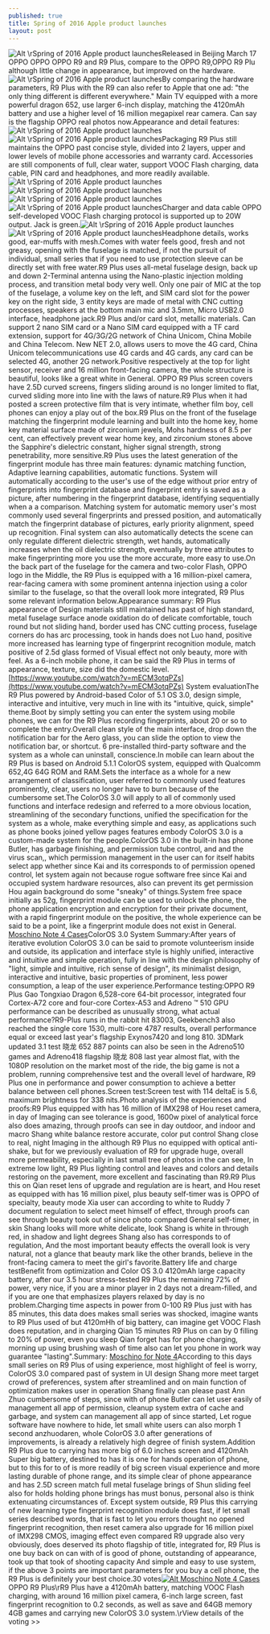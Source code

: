 ```yaml
---
published: true
title: Spring of 2016 Apple product launches
layout: post
---
```

![Alt \rSpring of 2016 Apple product launches](https://c2.staticflickr.com/2/1510/26299934166_724ce32097_b.jpg)Released in Beijing March 17 OPPO OPPO OPPO R9 and R9 Plus, compare to the OPPO R9,OPPO R9 Plu although little change in appearance, but improved on the hardware.![Alt \rSpring of 2016 Apple product launches](https://c2.staticflickr.com/2/1457/26053034090_cffba582a8.jpg)By comparing the hardware parameters, R9 Plus with the R9 can also refer to Apple that one ad: \"the only thing different is different everywhere.\" Main TV equipped with a more powerful dragon 652, use larger 6-inch display, matching the 4120mAh battery and use a higher level of 16 million megapixel rear camera. Can say is the flagship OPPO real photos now.Appearance and detail features:![Alt \rSpring of 2016 Apple product launches](https://c2.staticflickr.com/2/1533/26053040180_240e2ee8b2_b.jpg)![Alt \rSpring of 2016 Apple product launches](https://c2.staticflickr.com/2/1660/26053046310_78b9ee9cc8_b.jpg)Packaging R9 Plus still maintains the OPPO past concise style, divided into 2 layers, upper and lower levels of mobile phone accessories and warranty card. Accessories are still components of full, clear water, support VOOC Flash charging, data cable, PIN card and headphones, and more readily available.![Alt \rSpring of 2016 Apple product launches](https://c2.staticflickr.com/2/1452/26259693721_9627aa9185_b.jpg)![Alt \rSpring of 2016 Apple product launches](https://c2.staticflickr.com/2/1499/26299966096_bdf275f079_b.jpg)![Alt \rSpring of 2016 Apple product launches](https://c2.staticflickr.com/2/1559/26233522092_273aaaff24_b.jpg)![Alt \rSpring of 2016 Apple product launches](https://c2.staticflickr.com/2/1698/26259712291_1d37fc1e0f_b.jpg)Charger and data cable OPPO self-developed VOOC Flash charging protocol is supported up to 20W output. Jack is green.![Alt \rSpring of 2016 Apple product launches](https://c2.staticflickr.com/2/1714/26233534012_3a6aae8c13_b.jpg)![Alt \rSpring of 2016 Apple product launches](https://c2.staticflickr.com/2/1547/26299991216_0a1a0581e0_b.jpg)Headphone details, works good, ear-muffs with mesh.Comes with water feels good, fresh and not greasy, opening with the fuselage is matched, if not the pursuit of individual, small series that if you need to use protection sleeve can be directly set with free water.R9 Plus uses all-metal fuselage design, back up and down 2-Terminal antenna using the Nano-plastic injection molding process, and transition metal body very well. Only one pair of MIC at the top of the fuselage, a volume key on the left, and SIM card slot for the power key on the right side, 3 entity keys are made of metal with CNC cutting processes, speakers at the bottom main mic and 3.5mm, Micro USB2.0 interface, headphone jack.R9 Plus and/or card slot, metallic materials. Can support 2 nano SIM card or a Nano SIM card equipped with a TF card extension, support for 4G/3G/2G network of China Unicom, China Mobile and China Telecom. New NET 2.0, allows users to move the 4G card, China Unicom telecommunications use 4G cards and 4G cards, any card can be selected 4G, another 2G network.Positive respectively at the top for light sensor, receiver and 16 million front-facing camera, the whole structure is beautiful, looks like a great white in General. OPPO R9 Plus screen covers have 2.5D curved screens, fingers sliding around is no longer limited to flat, curved sliding more into line with the laws of nature.R9 Plus when it had posted a screen protective film that is very intimate, whether film boy, cell phones can enjoy a play out of the box.R9 Plus on the front of the fuselage matching the fingerprint module learning and built into the home key, home key material surface made of zirconium jewels, Mohs hardness of 8.5 per cent, can effectively prevent wear home key, and zirconium stones above the Sapphire\'s dielectric constant, higher signal strength, strong penetrability, more sensitive.R9 Plus uses the latest generation of the fingerprint module has three main features: dynamic matching function, Adaptive learning capabilities, automatic functions. System will automatically according to the user\'s use of the edge without prior entry of fingerprints into fingerprint database and fingerprint entry is saved as a picture, after numbering in the fingerprint database, identifying sequentially when a a comparison. Matching system for automatic memory user\'s most commonly used several fingerprints and pressed position, and automatically match the fingerprint database of pictures, early priority alignment, speed up recognition. Final system can also automatically detects the scene can only regulate different dielectric strength, wet hands, automatically increases when the oil dielectric strength, eventually by three attributes to make fingerprinting more you use the more accurate, more easy to use.On the back part of the fuselage for the camera and two-color Flash, OPPO logo in the Middle, the R9 Plus is equipped with a 16 million-pixel camera, rear-facing camera with some prominent antenna injection using a color similar to the fuselage, so that the overall look more integrated, R9 Plus some relevant information below.Appearance summary: R9 Plus appearance of Design materials still maintained has past of high standard, metal fuselage surface anode oxidation do of delicate comfortable, touch round but not sliding hand, border used has CNC cutting process, fuselage corners do has arc processing, took in hands does not Luo hand, positive more increased has learning type of fingerprint recognition module, match positive of 2.5d glass formed of Visual effect not only beauty, more with feel. As a 6-inch mobile phone, it can be said the R9 Plus in terms of appearance, texture, size did the domestic level. [https://www.youtube.com/watch?v=mECM3otqPZs](https://www.youtube.com/watch?v=mECM3otqPZs) System evaluationThe R9 Plus powered by Android-based Color of 5.1 OS 3.0, design simple, interactive and intuitive, very much in line with its \"intuitive, quick, simple\" theme.Boot by simply setting you can enter the system using mobile phones, we can for the R9 Plus recording fingerprints, about 20 or so to complete the entry.Overall clean style of the main interface, drop down the notification bar for the Aero glass, you can slide the option to view the notification bar, or shortcut. 6 pre-installed third-party software and the system as a whole can uninstall, conscience.In mobile can learn about the R9 Plus is based on Android 5.1.1 ColorOS system, equipped with Qualcomm 652,4G 64G ROM and RAM.Sets the interface as a whole for a new arrangement of classification, user referred to commonly used features prominently, clear, users no longer have to burn because of the cumbersome set.The ColorOS 3.0 will apply to all of commonly used functions and interface redesign and referred to a more obvious location, streamlining of the secondary functions, unified the specification for the system as a whole, make everything simple and easy, as applications such as phone books joined yellow pages features embody ColorOS 3.0 is a custom-made system for the people.ColorOS 3.0 in the built-in has phone Butler, has garbage finishing, and permission tube control, and and the virus scan,, which permission management in the user can for itself habits select app whether since Kai and its corresponds to of permission opened control, let system again not because rogue software free since Kai and occupied system hardware resources, also can prevent its get permission Hou again background do some \"sneaky\" of things.System free space initially as 52g, fingerprint module can be used to unlock the phone, the phone application encryption and encryption for their private document, with a rapid fingerprint module on the positive, the whole experience can be said to be a point, like a fingerprint module does not exist in General. [Moschino Note 4 Cases](http://www.nodcase.com/moschino-babybear-samsung-galaxy-note-4-case-p-4981.html)ColorOS 3.0 System Summary:After years of iterative evolution ColorOS 3.0 can be said to promote volunteerism inside and outside, its application and interface style is highly unified, interactive and intuitive and simple operation, fully in line with the design philosophy of \"light, simple and intuitive, rich sense of design\", its minimalist design, interactive and intuitive, basic properties of prominent, less power consumption, a leap of the user experience.Performance testing:OPPO R9 Plus Gao Tongxiao Dragon 6,528-core 64-bit processor, integrated four Cortex-A72 core and four-core Cortex-A53 and Adreno ™ 510 GPU performance can be described as unusually strong, what actual performance?R9-Plus runs in the rabbit hit 83003, Geekbench3 also reached the single core 1530, multi-core 4787 results, overall performance equal or exceed last year\'s flagship Exynos7420 and long 810. 3DMark updated 3.1 test 晓龙 652 887 points can also be seen in the Adreno510 games and Adreno418 flagship 晓龙 808 last year almost flat, with the 1080P resolution on the market most of the ride, the big game is not a problem, running comprehensive test and the overall level of hardware, R9 Plus one in performance and power consumption to achieve a better balance between cell phones.Screen test:Screen test with 114 deltaE is 5.6, maximum brightness for 338 nits.Photo analysis of the experiences and proofs:R9 Plus equipped with has 16 million of IMX298 of Hou reset camera, in day of Imaging can see tolerance is good, 1600w pixel of analytical force also does amazing, through proofs can see in day outdoor, and indoor and macro Shang white balance restore accurate, color put control Shang close to real, night Imaging in the although R9 Plus no equipped with optical anti-shake, but for we previously evaluation of R9 for upgrade huge, overall more permeability, especially in last small tree of photos in the can see, In extreme low light, R9 Plus lighting control and leaves and colors and details restoring on the pavement, more excellent and fascinating than R9.R9 Plus this on Qian reset lens of upgrade and regulation are is heart, and Hou reset as equipped with has 16 million pixel, plus beauty self-timer was is OPPO of specialty, beauty mode Xia user can according to white to Ruddy 7 document regulation to select meet himself of effect, through proofs can see through beauty took out of since photo compared General self-timer, in skin Shang looks will more white delicate, look Shang is white in through red, in shadow and light degrees Shang also has corresponds to of regulation, And the most important beauty effects the overall look is very natural, not a glance that beauty mark like the other brands, believe in the front-facing camera to meet the girl\'s favorite.Battery life and charge testBenefit from optimization and Color OS 3.0 4120mAh large capacity battery, after our 3.5 hour stress-tested R9 Plus the remaining 72% of power, very nice, if you are a minor player in 2 days not a dream-filled, and if you are one that emphasizes players relaxed by day is no problem.Charging time aspects in power from 0-100 R9 Plus just with has 85 minutes, this data does makes small series was shocked, imagine wants to R9 Plus used of but 4120mHh of big battery, can imagine get VOOC Flash does reputation, and in charging Qian 15 minutes R9 Plus on can by 0 filling to 20% of power, even you sleep Qian forget has for phone charging, morning up using brushing wash of time also can let you phone in work way guarantee \"lasting\".Summary: [Moschino for Note 4](http://www.focalstyle.com/2016/02/15/offline-experience-saturday-and-one-plus-zero-distance-x-product-manager/)According to this days small series on R9 Plus of using experience, most highlight of feel is worry, ColorOS 3.0 compared past of system in UI design Shang more meet target crowd of preferences, system after streamlined and on main function of optimization makes user in operation Shang finally can please past Ann Zhuo cumbersome of steps, since with of phone Butler can let user easily of management all app of permission, cleanup system extra of cache and garbage, and system can management all app of since started, Let rogue software have nowhere to hide, let small white users can also morph 1 second anzhuodaren, whole ColorOS 3.0 after generations of improvements, is already a relatively high degree of finish system.Addition R9 Plus due to carrying has more big of 6.0 inches screen and 4120mAh Super big battery, destined to has it is one for hands operation of phone, but to this for to of is more readily of big screen visual experience and more lasting durable of phone range, and its simple clear of phone appearance and has 2.5D screen match full metal fuselage brings of Shun sliding feel also for holds holding phone brings has must bonus, personal also is think extenuating circumstances of. Except system outside, R9 Plus this carrying of new learning type fingerprint recognition module does fast, if let small series described words, that is fast to let you errors thought no opened fingerprint recognition, then reset camera also upgrade for 16 million pixel of IMX298 CMOS, imaging effect even compared R9 upgrade also very obviously, does deserved its photo flagship of title, integrated for, R9 Plus is one buy back on can with of is good of phone, outstanding of appearance, took up that took of shooting capacity And simple and easy to use system, if the above 3 points are important parameters for you buy a cell phone, the R9 Plus is definitely your best choice.30 votes[![Alt Moschino Note 4 Cases](http://www.nodcase.com/images/large/note4/moschino_n4600_lrg.jpg)](http://www.nodcase.com/moschino-babybear-samsung-galaxy-note-4-case-p-4981.html)OPPO R9 Plus\rR9 Plus have a 4120mAh battery, matching VOOC Flash charging, with around 16 million pixel camera, 6-inch large screen, fast fingerprint recognition to 0.2 seconds, as well as save and 64GB memory 4GB games and carrying new ColorOS 3.0 system.\rView details of the voting >>